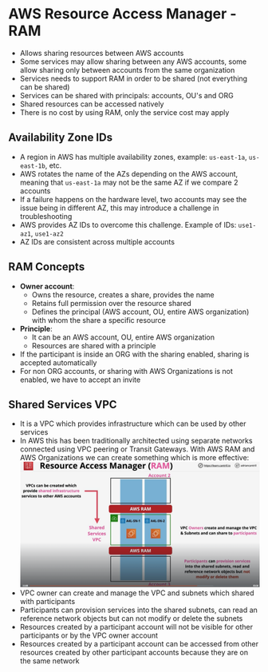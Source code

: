 # AWS Resource Access Manager - RAM

- Allows sharing resources between AWS accounts
- Some services may allow sharing between any AWS accounts, some allow sharing only between accounts from the same organization
- Services needs to support RAM in order to be shared (not everything can be shared)
- Services can be shared with principals: accounts, OU's and ORG
- Shared resources can be accessed natively
- There is no cost by using RAM, only the service cost may apply

## Availability Zone IDs

- A region in AWS has multiple availability zones, example: `us-east-1a`, `us-east-1b`, etc.
- AWS rotates the name of the AZs depending on the AWS account, meaning that `us-east-1a` may not be the same AZ if we compare 2 accounts
- If a failure happens on the hardware level, two accounts may see the issue being in different AZ, this may introduce a challenge in troubleshooting
- AWS provides AZ IDs to overcome this challenge. Example of IDs: `use1-az1`, `use1-az2`
- AZ IDs are consistent across multiple accounts

## RAM Concepts

- **Owner account**: 
    - Owns the resource, creates a share, provides the name
    - Retains full permission over the resource shared
    - Defines the principal (AWS account, OU, entire AWS organization) with whom the share a specific resource
- **Principle**:
    - It can be an AWS account, OU, entire AWS organization
    - Resources are shared with a principle
- If the participant is inside an ORG with the sharing enabled, sharing is accepted automatically
- For non ORG accounts, or sharing with AWS Organizations is not enabled, we have to accept an invite

## Shared Services VPC

- It is a VPC which provides infrastructure which can be used by other services
- In AWS this has been traditionally architected using separate networks connected using VPC peering or Transit Gateways. With AWS RAM and AWS Organizations we can create something which is more effective:
    ![Shared Services VPC](images/RAM.png)
- VPC owner can create and manage the VPC and subnets which shared with participants
- Participants can provision services into the shared subnets, can read an reference network objects but can not modify or delete the subnets
- Resources created by a participant account will not be visible for other participants or by the VPC owner account
- Resources created by a participant account can be accessed from other resources created by other participant accounts because they are on the same network